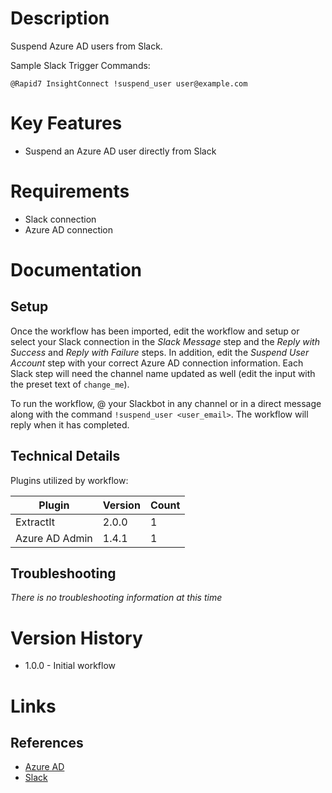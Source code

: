 # Description

Suspend Azure AD users from Slack.

Sample Slack Trigger Commands:

`@Rapid7 InsightConnect !suspend_user user@example.com`

# Key Features

* Suspend an Azure AD user directly from Slack

# Requirements

* Slack connection
* Azure AD connection

# Documentation

## Setup

Once the workflow has been imported, edit the workflow and setup or select your Slack connection in the _Slack Message_ 
step and the _Reply with Success_ and _Reply with Failure_ steps. In addition, edit the _Suspend User Account_
step with your correct Azure AD connection information.
Each Slack step will need the channel name updated as well (edit the input with the preset text of `change_me`).

To run the workflow, @ your Slackbot in any channel or in a direct message
along with the command `!suspend_user <user_email>`. The workflow will reply when it has completed.

## Technical Details

Plugins utilized by workflow:

|Plugin|Version|Count|
|----|----|--------|
|ExtractIt|2.0.0|1|
|Azure AD Admin|1.4.1|1|

## Troubleshooting

_There is no troubleshooting information at this time_

# Version History

* 1.0.0 - Initial workflow

# Links

## References

* [Azure AD](https://azure.microsoft.com/en-us/services/active-directory/)
* [Slack](https://slack.com)

